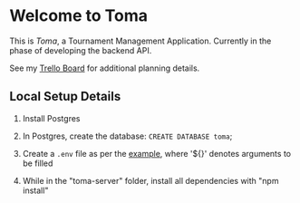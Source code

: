# Welcome to Toma

This is _Toma_, a Tournament Management Application. Currently in the phase of developing the backend API.

See  my [Trello Board](https://trello.com/b/nsaFjtre/toma) for additional planning details.

## Local Setup Details

1. Install Postgres

2. In Postgres, create the database: `CREATE DATABASE toma`;

3. Create a `.env` file as per the [example](./toma-server/.env.example), where '${}' denotes arguments to be filled

4. While in the "toma-server" folder, install all dependencies with "npm install"
